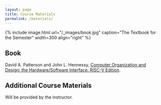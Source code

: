 ```yaml
---
layout: page
title: Course Materials
permalink: /materials/
---
```


{% include image.html url="/_images/book.jpg" caption="The Textbook for the Semester" width=300 align="right" %}

## Book

David A. Patterson and John L. Hennessy, [Computer Organization and Design: the Hardware/Software Interface: RISC-V Edition](https://a.co/d/fsapEqw).

## Additional Course Materials

Will be provided by the instructor.